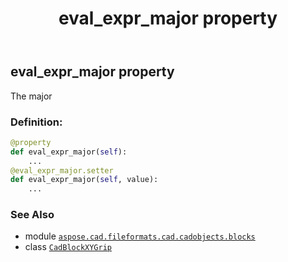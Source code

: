 ﻿---
title: eval_expr_major property
second_title: Aspose.CAD for Python via .NET API References
description: 
type: docs
weight: 110
url: /python-net/aspose.cad.fileformats.cad.cadobjects.blocks/cadblockxygrip/eval_expr_major/
is_root: false
---

## eval_expr_major property


The major
### Definition:
```python
@property
def eval_expr_major(self):
    ...
@eval_expr_major.setter
def eval_expr_major(self, value):
    ...
```

### See Also
* module [`aspose.cad.fileformats.cad.cadobjects.blocks`](../../)
* class [`CadBlockXYGrip`](/cad/python-net/aspose.cad.fileformats.cad.cadobjects.blocks/cadblockxygrip)
